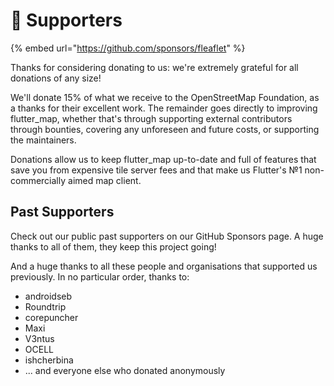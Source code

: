 # 💝 Supporters

{% embed url="https://github.com/sponsors/fleaflet" %}

Thanks for considering donating to us: we're extremely grateful for all donations of any size!

We'll donate 15% of what we receive to the OpenStreetMap Foundation, as a thanks for their excellent work. The remainder goes directly to improving flutter\_map, whether that's through supporting external contributors through bounties, covering any unforeseen and future costs, or supporting the maintainers.

Donations allow us to keep flutter\_map up-to-date and full of features that save you from expensive tile server fees and that make us Flutter's №1 non-commercially aimed map client.

## Past Supporters

Check out our public past supporters on our GitHub Sponsors page. A huge thanks to all of them, they keep this project going!

And a huge thanks to all these people and organisations that supported us previously. In no particular order, thanks to:

* androidseb
* Roundtrip
* corepuncher
* Maxi
* V3ntus
* OCELL
* ishcherbina
* ... and everyone else who donated anonymously
